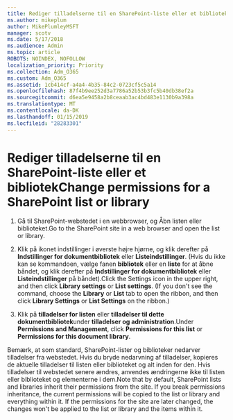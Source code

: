 ```yaml
---
title: Rediger tilladelserne til en SharePoint-liste eller et bibliotek
ms.author: mikeplum
author: MikePlumleyMSFT
manager: scotv
ms.date: 5/17/2018
ms.audience: Admin
ms.topic: article
ROBOTS: NOINDEX, NOFOLLOW
localization_priority: Priority
ms.collection: Adm_O365
ms.custom: Adm_O365
ms.assetid: 1cb414cf-a4a4-4b35-84c2-0723cf5c5a14
ms.openlocfilehash: 87f4b9ee252d3a7786a52b53b3fc5b40db38ef2a
ms.sourcegitcommit: d6ea5e9458a2b8ceaab3ac4bd483e1130b9a398a
ms.translationtype: MT
ms.contentlocale: da-DK
ms.lasthandoff: 01/15/2019
ms.locfileid: "28283301"
---
```

# <a name="change-permissions-for-a-sharepoint-list-or-library"></a><span data-ttu-id="9c958-102">Rediger tilladelserne til en SharePoint-liste eller et bibliotek</span><span class="sxs-lookup"><span data-stu-id="9c958-102">Change permissions for a SharePoint list or library</span></span>

1. <span data-ttu-id="9c958-103">Gå til SharePoint-webstedet i en webbrowser, og Åbn listen eller biblioteket.</span><span class="sxs-lookup"><span data-stu-id="9c958-103">Go to the SharePoint site in a web browser and open the list or library.</span></span>
    
2. <span data-ttu-id="9c958-p101">Klik på ikonet indstillinger i øverste højre hjørne, og klik derefter på **Indstillinger for dokumentbibliotek** eller **Listeindstillinger**. (Hvis du ikke kan se kommandoen, vælge fanen **bibliotek** eller en **liste** for at åbne båndet, og klik derefter på **Indstillinger for dokumentbibliotek** eller **Listeindstillinger** på båndet).</span><span class="sxs-lookup"><span data-stu-id="9c958-p101">Click the Settings icon in the upper right, and then click **Library settings** or **List settings**. (If you don't see the command, choose the **Library** or **List** tab to open the ribbon, and then click **Library Settings** or **List Settings** on the ribbon.)</span></span> 
    
3. <span data-ttu-id="9c958-106">Klik på **tilladelser for listen** eller **tilladelser til dette dokumentbibliotek**under **tilladelser og administration**.</span><span class="sxs-lookup"><span data-stu-id="9c958-106">Under **Permissions and Management**, click **Permissions for this list** or **Permissions for this document library**.</span></span>
    
<span data-ttu-id="9c958-p102">Bemærk, at som standard, SharePoint-lister og biblioteker nedarver tilladelser fra webstedet. Hvis du bryde nedarvning af tilladelser, kopieres de aktuelle tilladelser til listen eller biblioteket og alt inden for den. Hvis tilladelser til webstedet senere ændres, anvendes ændringerne ikke til listen eller biblioteket og elementerne i dem.</span><span class="sxs-lookup"><span data-stu-id="9c958-p102">Note that by default, SharePoint lists and libraries inherit their permissions from the site. If you break permissions inheritance, the current permissions will be copied to the list or library and everything within it. If the permissions for the site are later changed, the changes won't be applied to the list or library and the items within it.</span></span>
  

